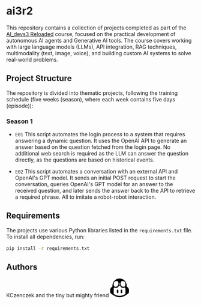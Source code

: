 # ai3r2

This repository contains a collection of projects completed as part of the [AI_devs3 Reloaded](https://www.aidevs.pl/) course, focused on the practical development of autonomous AI agents and Generative AI tools. The course covers working with large language models (LLMs), API integration, RAG techniques, multimodality (text, image, voice), and building custom AI systems to solve real-world problems.

## Project Structure

The repository is divided into thematic projects, following the training schedule (five weeks (season), where each week contains five days (episode)):

### Season 1
- `E01` This script automates the login process to a system that requires answering a dynamic question.
It uses the OpenAI API to generate an answer based on the question fetched from the login page. 
No additional web search is required as the LLM can answer the question directly, as the questions 
are based on historical events.

- `E02` This script automates a conversation with an external API and OpenAI's GPT model. It sends an initial POST request to start the conversation, queries OpenAI's GPT model for an answer to the received question, and later sends the answer back to the API to retrieve a required phrase. All to imitate a robot-robot interaction.

## Requirements

The projects use various Python libraries listed in the `requirements.txt` file. To install all dependencies, run:

```bash
pip install -r requirements.txt
```

## Authors

KCzenczek and the tiny but mighty friend <img src="other_files/github-copilot-icon.svg" alt="Copilot Icon" style="width:50px; height:50px;">